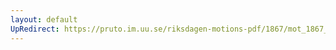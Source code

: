 ```yaml
---
layout: default
UpRedirect: https://pruto.im.uu.se/riksdagen-motions-pdf/1867/mot_1867__ak__5/mot_1867__ak__5-002.pdf
---
```

